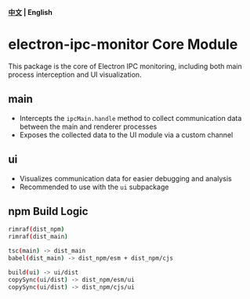 **[中文](./README.md) | English**

# electron-ipc-monitor Core Module

This package is the core of Electron IPC monitoring, including both main process interception and UI visualization.

## main

- Intercepts the `ipcMain.handle` method to collect communication data between the main and renderer processes
- Exposes the collected data to the UI module via a custom channel

## ui

- Visualizes communication data for easier debugging and analysis
- Recommended to use with the `ui` subpackage

## npm Build Logic

```bash
rimraf(dist_npm)
rimraf(dist_main)

tsc(main) -> dist_main
babel(dist_main) -> dist_npm/esm + dist_npm/cjs

build(ui) -> ui/dist
copySync(ui/dist) -> dist_npm/esm/ui
copySync(ui/dist) -> dist_npm/cjs/ui
```
